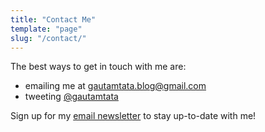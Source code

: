 ```yaml
---
title: "Contact Me"
template: "page"
slug: "/contact/"
---
```


The best ways to get in touch with me are:

- emailing me at [gautamtata.blog@gmail.com](mailto:gautamtata.blog@gmail.com)
- tweeting [@gautamtata](https://twitter.com/gautamtata)

Sign up for my [email newsletter](/subscribe/?src=contact) to stay up-to-date with me!
